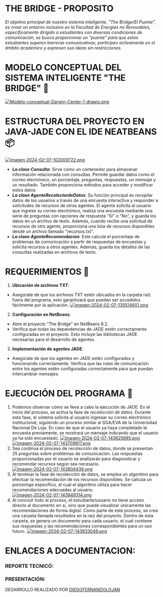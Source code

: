 # THE BRIDGE - PROPOSITO
_El objetivo principal de nuestro sistema inteligente, "The Bridge/El Puente", es crear un entorno inclusivo en la Facultad de Energías no Renovables, específicamente dirigido a estudiantes con diversas condiciones de comunicación, se busca proporcionar un "puente" para que estos estudiantes superen barreras comunicativas, participen activamente en el ámbito académico y expresen sus ideas sin restricciones._

# MODELO CONCEPTUAL DEL SISTEMA INTELIGENTE "THE BRIDGE" 🚀
[![Modelo-conceptual-Darwin-Center-1-drawio.png](https://i.postimg.cc/nrX90mJk/Modelo-conceptual-Darwin-Center-1-drawio.png)](https://postimg.cc/kRd55BD6)

# ESTRUCTURA DEL PROYECTO EN JAVA-JADE CON EL IDE NEATBEANS  📦
[![imagen-2024-02-07-102009722.png](https://i.postimg.cc/d0XhD1dZ/imagen-2024-02-07-102009722.png)](https://postimg.cc/p9fW6PsP)

 + ***La clase Consulta***: Sirve como un contenedor para almacenar información relacionada con consultas. Permite guardar datos como el correo electrónico, un porcentaje, preguntas, respuestas, un mensaje y un resultado. También proporciona métodos para acceder y modificar estos datos
 + ***La clase AgenteRecolectordeDatos***: Su función principal es recopilar datos de los usuarios a través de una encuesta interactiva y responder a solicitudes de recursos de otros agentes. El agente solicita al usuario que ingrese su correo electrónico, realiza una encuesta mediante una serie de preguntas con opciones de respuesta "Sí" o "No", y guarda los datos en un archivo de texto. Además, cuando recibe una solicitud de recursos de otro agente, proporciona una lista de recursos disponibles desde un archivo llamado "recursos.txt".
 + ***La clase AgenteRecomendacion***: Este calcula el porcentaje de problemas de comunicación a partir de respuestas de encuestas y solicita recursos a otros agentes. Además, guarda los detalles de las consultas realizadas en archivos de texto.

# REQUERIMIENTOS 📢
1. **Ubicación de archivos TXT**:
  * Asegúrate de que los archivos TXT estén ubicados en la carpeta raíz fuera del programa, esto garantizará que puedan ser accedidos fácilmente por la aplicación.
  [![imagen-2024-02-07-135514601.png](https://i.postimg.cc/vT0S4s44/imagen-2024-02-07-135514601.png)](https://postimg.cc/FkJx6wgv)

2. **Configuración en NetBeans**:
+ Abre el proyecto "The Bridge" en NetBeans 8.2.
+ Verifica que todas las dependencias de JADE estén correctamente configuradas en el proyecto. Esto incluye las bibliotecas JADE necesarias para el desarrollo de agentes.

3. **Implementación de agentes JADE**:
+ Asegúrate de que los agentes en JADE estén configurados y funcionando correctamente. Verifica que las rutas de comunicación entre los agentes estén configuradas correctamente para que puedan intercambiar mensajes.

# EJECUCIÓN DEL PROGRAMA 🔨
 1. Podemos observar cómo se lleva a cabo la ejecución de JADE. En el inicio del proceso, se activa la fase de _recolección de datos_. Durante esta fase, el sistema solicita al usuario ingresar su correo electrónico institucional, siguiendo un proceso similar al SGA/EVA de la Universidad Nacional De Loja. En caso de que el usuario ya haya completado la encuesta previamente, se mostrará un mensaje indicando que el usuario ya ha sido encuestado.
[![imagen-2024-02-07-143625685.png](https://i.postimg.cc/MTLNKwNd/imagen-2024-02-07-143625685.png)](https://postimg.cc/9RGJJ6W7)
[![imagen-2024-02-07-143709817.png](https://i.postimg.cc/3xBKryB1/imagen-2024-02-07-143709817.png)](https://postimg.cc/CRRymx9n)
2. Sea continua el proceso de recolección de datos, donde se presentan 25 preguntas sobre problemas de comunicación. Las respuestas proporcionadas por el usuario se analizarán para diagnosticar y recomendar _recursos_ según sea necesario.
[![imagen-2024-02-07-143804439.png](https://i.postimg.cc/0jpTt3Xn/imagen-2024-02-07-143804439.png)](https://postimg.cc/QKdYC63K)
3. Al terminar la fase de recolección de datos, se emplea un _algoritmo_ para efectuar la recomendación de los recursos disponibles. Se calcula un porcentaje específico, el cual el algoritmo utiliza para hacer recomendaciones adecuadas al usuario.
[![imagen-2024-02-07-143849314.png](https://i.postimg.cc/bvW4q8KL/imagen-2024-02-07-143849314.png)](https://postimg.cc/Ny8d4hGr)
5.  Al concluir todo el proceso, el estudiante/usuario no tiene acceso directo al documento en sí, sino que puede visualizar únicamente las recomendaciones de forma digital. Como parte de este proceso, se crea una carpeta llamada _resultados_ en la raíz del proyecto. Dentro de esta carpeta, se genera un documento para cada usuario, el cual contiene sus respuestas y las recomendaciones correspondientes para un uso futuro.
[![imagen-2024-02-07-143933049.png](https://i.postimg.cc/hvrCQq3k/imagen-2024-02-07-143933049.png)](https://postimg.cc/YLvNTT7R)
   
# ENLACES A DOCUMENTACION:
### REPORTE TECNICÓ:
### PRESENTACIÓN:

DESARROLLO REALIZADO POR [DIEGOFERNANDOLOJAN](https://diegofernandolojantn.github.io/PortfolioLD/)

